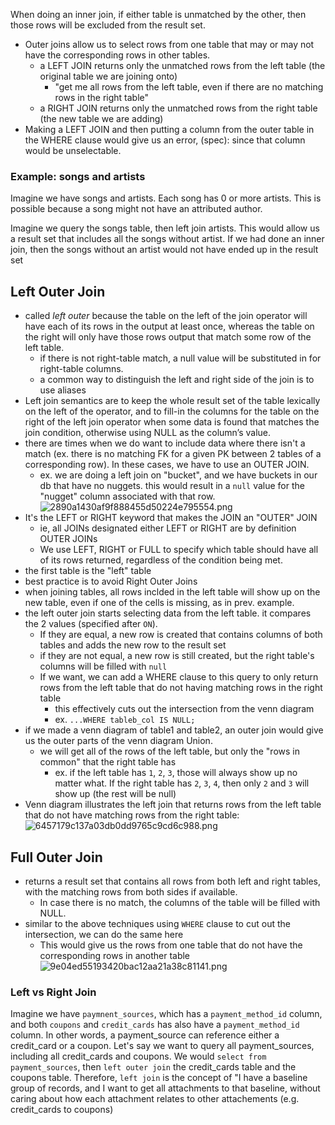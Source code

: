 
When doing an inner join, if either table is unmatched by the other, then those rows will be excluded from the result set.
- Outer joins allow us to select rows from one table that may or may not have the corresponding rows in other tables.
	- a LEFT JOIN returns only the unmatched rows from the left table (the original table we are joining onto)
		- "get me all rows from the left table, even if there are no matching rows in the right table"
	- a RIGHT JOIN returns only the unmatched rows from the right table (the new table we are adding)
- Making a LEFT JOIN and then putting a column from the outer table in the WHERE clause would give us an error, (spec): since that column would be unselectable.

### Example: songs and artists
Imagine we have songs and artists. Each song has 0 or more artists. This is possible because a song might not have an attributed author.

Imagine we query the songs table, then left join artists. This would allow us a result set that includes all the songs without artist. If we had done an inner join, then the songs without an artist would not have ended up in the result set

## Left Outer Join
- called *left outer* because the table on the left of the join operator will have each of its rows in the output at least once, whereas the table on the right will only have those rows output that match some row of the left table.
	- if there is not right-table match, a null value will be substituted in for right-table columns.
	- a common way to distinguish the left and right side of the join is to use aliases
- Left join semantics are to keep the whole result set of the table lexically on the left of the operator, and to fill-in the columns for the table on the right of the left join operator when some data is found that matches the join condition, otherwise using NULL as the column’s value.
- there are times when we do want to include data where there isn't a match (ex. there is no matching FK for a given PK between 2 tables of a corresponding row). In these cases, we have to use an OUTER JOIN.
	- ex. we are doing a left join on "bucket", and we have buckets in our db that have no nuggets. this would result in a `null` value for the "nugget" column associated with that row.
	![2890a1430af9f888455d50224e795554.png](:/2af5c67cf5fb4b898d5323ce1cb0849b)
- It's the LEFT or RIGHT keyword that makes the JOIN an "OUTER" JOIN
	- ie, all JOINs designated either LEFT or RIGHT are by definition OUTER JOINs
	- We use LEFT, RIGHT or FULL to specify which table should have all of its rows returned, regardless of the condition being met.
- the first table is the "left" table
- best practice is to avoid Right Outer Joins
- when joining tables, all rows inclded in the left table will show up on the new table, even if one of the cells is missing, as in prev. example.
- the left outer join starts selecting data from the left table. it compares the 2 values (specified after `ON`).
	- If they are equal, a new row is created that contains columns of both tables and adds the new row to the result set
	- if they are not equal, a new row is still created, but the right table's columns will be filled with `null`
	- If we want, we can add a WHERE clause to this query to only return rows from the left table that do not having matching rows in the right table
		- this effectively cuts out the intersection from the venn diagram
		- ex. `...WHERE tableb_col IS NULL;`
- if we made a venn diagram of table1 and table2, an outer join would give us the outer parts of the venn diagram Union.
	- we will get all of the rows of the left table, but only the "rows in common" that the right table has
		- ex. if the left table has `1`, `2`, `3`, those will always show up no matter what. If the right table has `2`, `3`, `4`, then only `2` and `3` will show up (the rest will be null)
- Venn diagram illustrates the left join that returns rows from the left table that do not have matching rows from the right table:
![6457179c137a03db0dd9765c9cd6c988.png](:/69d6642385194490a8d62f93f8cf1bdb)

## Full Outer Join
- returns a result set that contains all rows from both left and right tables, with the matching rows from both sides if available.
	- In case there is no match, the columns of the table will be filled with NULL.
- similar to the above techniques using `WHERE` clause to cut out the intersection, we can do the same here
	- This would give us the rows from one table that do not have the corresponding rows in another table
![9e04ed55193420bac12aa21a38c81141.png](:/56dbccd24a6d449fa4d6ba8a0427d96a)

### Left vs Right Join
Imagine we have `paymnent_sources`, which has a `payment_method_id` column, and both `coupons` and `credit_cards` has also have a `payment_method_id` column. In other words, a payment_source can reference either a credit_card or a coupon. Let's say we want to query all payment_sources, including all credit_cards and coupons. We would `select from payment_sources`, then `left outer join` the credit_cards table and the coupons table. Therefore, `left join` is the concept of "I have a baseline group of records, and I want to get all attachments to that baseline, without caring about how each attachment relates to other attachements (e.g. credit_cards to coupons)